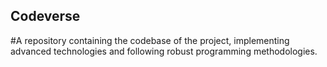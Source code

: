 ## Codeverse
#A repository containing the codebase of the project, implementing advanced technologies and following robust programming methodologies.
  
              
                  
             
   
